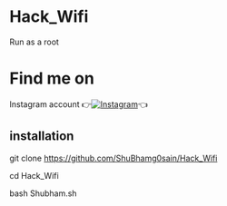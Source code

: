 # Hack_Wifi
Run as a root 


# Find me on 

Instagram account
👉[![Instagram  ](https://img.shields.io/badge/INSTAGRAM-FOLLOW-red?style=for-the-badge&logo=instagram)](https://www.instagram.com/shubhamg0sain)👈

## installation

git clone https://github.com/ShuBhamg0sain/Hack_Wifi

cd Hack_Wifi

bash Shubham.sh


